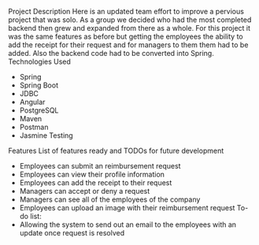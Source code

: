 Project Description
Here is an updated team effort to improve a pervious project that was solo. As a group we decided who had the most completed backend then grew and expanded from there as a whole. For this project it was the same features as before but getting the employees the ability to add the receipt for their request and for managers to them them had to be added. Also the backend code had to be converted into Spring. 
Technologies Used
  - Spring
  - Spring Boot
  - JDBC
  - Angular
  - PostgreSQL
  - Maven
  - Postman
  - Jasmine Testing


Features
List of features ready and TODOs for future development
  - Employees can submit an reimbursement request
  - Employees can view their profile information
  - Employees can add the receipt to their request
  - Managers can accept or deny a request
  - Managers can see all of the employees of the company
  - Employees can upload an image with their reimbursement request
To-do list:
  - Allowing the system to send out an email to the employees with an update once request is resolved
